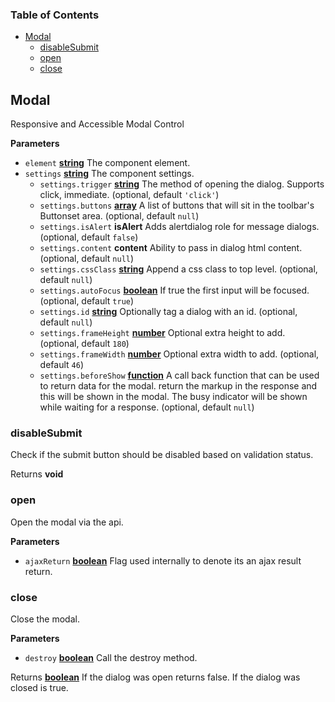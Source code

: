 <!-- Generated by documentation.js. Update this documentation by updating the source code. -->

### Table of Contents

-   [Modal][1]
    -   [disableSubmit][2]
    -   [open][3]
    -   [close][4]

## Modal

Responsive and Accessible Modal Control

**Parameters**

-   `element` **[string][5]** The component element.
-   `settings` **[string][5]** The component settings.
    -   `settings.trigger` **[string][5]** The method of opening the dialog. Supports click, immediate. (optional, default `'click'`)
    -   `settings.buttons` **[array][6]** A list of buttons that will sit in the toolbar's Buttonset area. (optional, default `null`)
    -   `settings.isAlert` **isAlert** Adds alertdialog role for message dialogs. (optional, default `false`)
    -   `settings.content` **content** Ability to pass in dialog html content. (optional, default `null`)
    -   `settings.cssClass` **[string][5]** Append a css class to top level. (optional, default `null`)
    -   `settings.autoFocus` **[boolean][7]** If true the first input will be focused. (optional, default `true`)
    -   `settings.id` **[string][5]** Optionally tag a dialog with an id. (optional, default `null`)
    -   `settings.frameHeight` **[number][8]** Optional extra height to add. (optional, default `180`)
    -   `settings.frameWidth` **[number][8]** Optional extra width to add. (optional, default `46`)
    -   `settings.beforeShow` **[function][9]** A call back function that can be used to return data for the modal.
        return the markup in the response and this will be shown in the modal. The busy indicator will be shown while waiting for a response. (optional, default `null`)

### disableSubmit

Check if the submit button should be disabled based on validation status.

Returns **void** 

### open

Open the modal via the api.

**Parameters**

-   `ajaxReturn` **[boolean][7]** Flag used internally to denote its an ajax result return.

### close

Close the modal.

**Parameters**

-   `destroy` **[boolean][7]** Call the destroy method.

Returns **[boolean][7]** If the dialog was open returns false. If the dialog was closed is true.

[1]: #modal

[2]: #disablesubmit

[3]: #open

[4]: #close

[5]: https://developer.mozilla.org/docs/Web/JavaScript/Reference/Global_Objects/String

[6]: https://developer.mozilla.org/docs/Web/JavaScript/Reference/Global_Objects/Array

[7]: https://developer.mozilla.org/docs/Web/JavaScript/Reference/Global_Objects/Boolean

[8]: https://developer.mozilla.org/docs/Web/JavaScript/Reference/Global_Objects/Number

[9]: https://developer.mozilla.org/docs/Web/JavaScript/Reference/Statements/function
